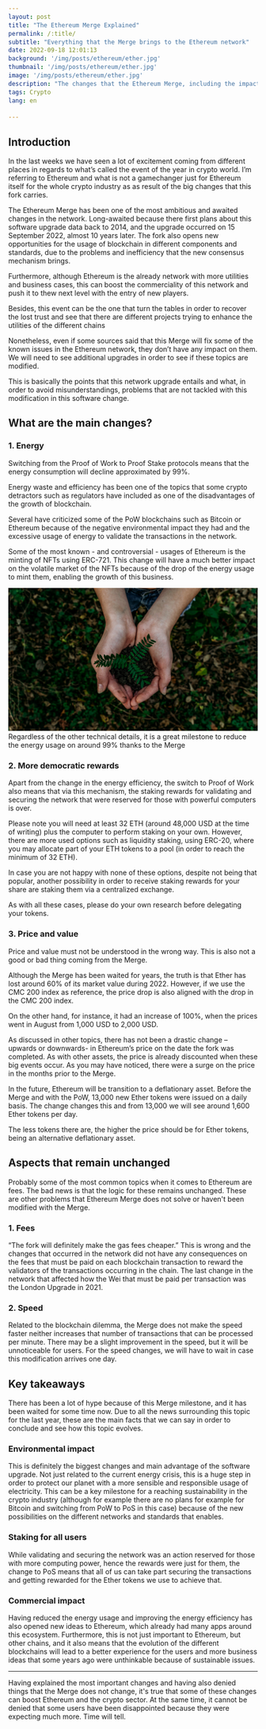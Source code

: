```yaml
---
layout: post
title: "The Ethereum Merge Explained"
permalink: /:title/
subtitle: "Everything that the Merge brings to the Ethereum network"
date: 2022-09-18 12:01:13
background: '/img/posts/ethereum/ether.jpg'
thumbnail: '/img/posts/ethereum/ether.jpg'
image: '/img/posts/ethereum/ether.jpg'
description: "The changes that the Ethereum Merge, including the impact they create and what aspects are not modified with this fork in the network"
tags: Crypto
lang: en

---
```



## Introduction

<div class="text-article">
In the last weeks we have seen a lot of excitement coming from different places in regards to  what’s called the event of the year in crypto world. I’m
referring to Ethereum and what is not a gamechanger just for Ethereum itself for the whole crypto industry as as result of the big changes that this fork carries.
</div>



The Ethereum Merge has been one of the most ambitious and awaited changes in the network. Long-awaited because there
first plans about this software upgrade data back to 2014, and the upgrade occurred on 15 September 2022, almost 10
years later. The fork also opens new opportunities for the usage of blockchain in different components and standards,
due to the problems and inefficiency that the new consensus mechanism brings.

Furthermore, although Ethereum is the already network with more utilities and business cases, this can boost the
commerciality of this network and push it to thew next level with the entry of new players.

Besides, this event can be the one that turn the tables in order to recover the lost trust and see that there are
different projects trying to enhance the utilities of the different chains

Nonetheless, even if some sources said that this Merge will fix some of the known issues in the Ethereum network, they
don’t have any impact on them. We will need to see additional upgrades in order to see if these topics are modified.

This is basically the points that this network upgrade entails and what, in order to avoid misunderstandings, problems
that are not tackled with this modification in this software change.

## What are the main changes?

### 1. Energy

Switching from the Proof of Work to Proof Stake protocols means that the energy consumption will decline approximated by
99%.

Energy waste and efficiency has been one of the topics that some crypto detractors such as regulators have included as
one of the disadvantages of the growth of blockchain.

Several have criticized some of the PoW blockchains such as Bitcoin or Ethereum because of the negative environmental
impact they had and the excessive usage of energy to validate the transactions in the network.

Some of the most known - and controversial - usages of Ethereum is the minting of NFTs using ERC-721. This change will
have a much better impact on the volatile market of the NFTs because of the drop of the energy usage to mint them,
enabling the growth of this business.

<p>
    <img class="img-fluid" src="/img/posts/ethereum/sustainable.jpeg" alt="Thinking about the future">
    <span class="caption text-muted">Regardless of the other technical details, it is a great milestone to reduce the energy usage on around 99% thanks to the Merge
</span>
</p>

### 2. More democratic rewards

Apart from the change in the energy efficiency, the switch to Proof of Work also means that via this mechanism, the
staking rewards for validating and securing the network that were reserved for those with powerful computers is over.

Please note you will need at least 32 ETH (around 48,000 USD at the time of writing) plus the computer to perform
staking on your own. However, there are more used options such as liquidity staking, using ERC-20, where you may
allocate part of your ETH tokens to a pool (in order to reach the minimum of 32 ETH).

In case you are not happy with none of these options, despite not being that popular, another possibility in order to
receive staking rewards for your share are staking them via a centralized exchange.

As with all these cases, please do your own research before delegating your tokens.

### 3. Price and value

Price and value must not be understood in the wrong way. This is also not a good or bad thing coming from the Merge.

Although the Merge has been waited for years, the truth is that Ether has lost around 60% of its market value during 2022.
However, if we use the CMC 200 index as reference, the price drop is also aligned with the drop in the CMC 200
index.

On the other hand, for instance, it had an increase of 100%, when the prices went in August from 1,000 USD to 2,000 USD.

As discussed in other topics, there has not been a drastic change – upwards or downwards- in Ethereum’s price on the
date the fork was completed. As with other assets, the price is already discounted when these big events occur. As you
may have noticed, there were a surge on the price in the months prior to the Merge.

In the future, Ethereum will be transition to a deflationary asset. Before the Merge and with the PoW, 13,000 new Ether
tokens were issued on a daily basis. The change changes this and from 13,000 we will see around 1,600 Ether tokens per
day.

The less tokens there are, the higher the price should be for Ether tokens, being an alternative deflationary asset.

## Aspects that remain unchanged

Probably some of the most common topics when it comes to Ethereum are fees. The bad news is that the logic for these remains unchanged.
These are other problems that Ethereum Merge does not solve or haven't been modified with the Merge.

### 1. Fees

“The fork will definitely make the gas fees cheaper.” This is wrong and the changes that occurred in the network did not
have any consequences on the fees that must be paid on each blockchain transaction to reward the validators of the
transactions occurring in the chain. The last change in the network that affected how the Wei that must be paid per
transaction was the London Upgrade in 2021.

### 2. Speed

Related to the blockchain dilemma, the Merge does not make the speed faster neither increases that number of
transactions that can be processed per minute. There may be a slight improvement in the speed, but it will be
unnoticeable for users. For the speed changes, we will have to wait in case this modification arrives one day.

## Key takeaways

There has been a lot of hype because of this Merge milestone, and it has been waited for some time now. Due to all the
news surrounding this topic for the last year, these are the main facts that we can say in order to conclude and see how
this topic evolves.



### Environmental impact

This is definitely the biggest changes and main advantage of the software upgrade. Not just related to the current energy crisis, this is a huge step in order to protect our
planet with a more sensible and responsible usage of electricity. This can be a key milestone for a reaching
sustainability in the crypto industry (although for example there are no plans for example for Bitcoin and switching
from PoW to PoS in this case) because of the new possibilities on the different networks and standards that enables.

### Staking for all users

While validating and securing the network was an action reserved for those with more computing power, hence the rewards
were just for them, the change to PoS means that all of us can take part securing the transactions and getting rewarded
for the Ether tokens we use to achieve that.

### Commercial impact

Having reduced the energy usage and improving the energy efficiency has also opened new ideas to Ethereum, which already had many apps
around this ecosystem. Furthermore, this is not just important to Ethereum, but other chains, and it also means that the
evolution of the different blockchains will lead to a better experience for the users and more business ideas that some
years ago were unthinkable because of sustainable issues.


_____

Having explained the most important changes and having also denied things that the Merge does not change, it's true that some of these changes can boost Ethereum and the crypto sector. 
At the same time, it cannot be denied that some users have been disappointed because they were expecting much more. Time will tell.  


